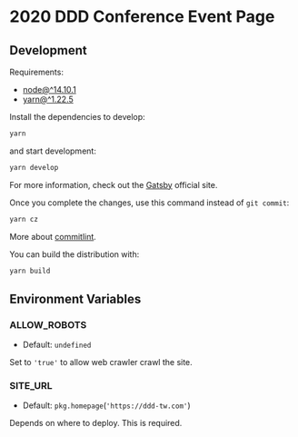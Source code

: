 # 2020 DDD Conference Event Page

## Development

Requirements:

- [node@^14.10.1](https://nodejs.org/)
- [yarn@^1.22.5](https://yarnpkg.com/)

Install the dependencies to develop:

```sh
yarn
```

and start development:

```sh
yarn develop
```

For more information, check out the [Gatsby](https://www.gatsbyjs.com/) official site.

Once you complete the changes, use this command instead of `git commit`:

```sh
yarn cz
```

More about [commitlint](https://github.com/conventional-changelog/commitlint).

You can build the distribution with:

```sh
yarn build
```

## Environment Variables

### ALLOW_ROBOTS

- Default: `undefined`

Set to `'true'` to allow web crawler crawl the site.

### SITE_URL

- Default: `pkg.homepage`(`'https://ddd-tw.com'`)

Depends on where to deploy. This is required.
